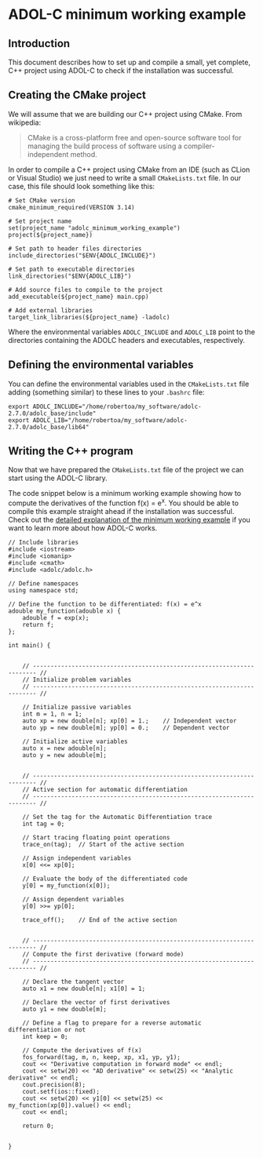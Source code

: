 # ADOL-C minimum working example


## Introduction

This document describes how to set up and compile a small, yet complete, C++ project using ADOL-C to check if the installation was successful.

## Creating the CMake project

We will assume that we are building our C++ project using CMake. From wikipedia:

> CMake is a cross-platform free and open-source software tool for managing the build process of software using a compiler-independent method.

In order to compile a C++ project using CMake from an IDE (such as CLion or Visual Studio) we just need to write a small `CMakeLists.txt` file. In our case, this file should look something like this:


	# Set CMake version
	cmake_minimum_required(VERSION 3.14)

	# Set project name
	set(project_name "adolc_minimum_working_example")
	project(${project_name})

	# Set path to header files directories
	include_directories("$ENV{ADOLC_INCLUDE}")

	# Set path to executable directories
	link_directories("$ENV{ADOLC_LIB}")

	# Add source files to compile to the project
	add_executable(${project_name} main.cpp)

	# Add external libraries
	target_link_libraries(${project_name} -ladolc)




Where the environmental variables `ADOLC_INCLUDE` and `ADOLC_LIB` point to the directories containing the ADOLC headers and executables, respectively.


## Defining the environmental variables
You can define the environmental variables used in the `CMakeLists.txt` file adding (something similar) to these lines to your `.bashrc` file:


	export ADOLC_INCLUDE="/home/robertoa/my_software/adolc-2.7.0/adolc_base/include"
	export ADOLC_LIB="/home/robertoa/my_software/adolc-2.7.0/adolc_base/lib64"


## Writing the C++ program

Now that we have prepared the `CMakeLists.txt` file of the project we can start using the ADOL-C library.

The code snippet below is a minimum working example showing how to compute the derivatives of the function f(x) =  e<sup>x</sup>.
You should be able to compile this example straight ahead if the installation was successful.
Check out the [detailed explanation of the minimum working example](./adolc_minimum_working_example_explanation.md) if you want to learn more about how ADOL-C works. 


	// Include libraries
	#include <iostream>
	#include <iomanip>
	#include <cmath>
	#include <adolc/adolc.h>

	// Define namespaces
	using namespace std;

	// Define the function to be differentiated: f(x) = e^x
	adouble my_function(adouble x) {
	    adouble f = exp(x);
	    return f;
	};

	int main() {


	    // ----------------------------------------------------------------------- //
	    // Initialize problem variables
	    // ----------------------------------------------------------------------- //

	    // Initialize passive variables
	    int m = 1, n = 1;
	    auto xp = new double[n]; xp[0] = 1.;    // Independent vector
	    auto yp = new double[m]; yp[0] = 0.;    // Dependent vector

	    // Initialize active variables
	    auto x = new adouble[n];
	    auto y = new adouble[m];


	    // ----------------------------------------------------------------------- //
	    // Active section for automatic differentiation
	    // ----------------------------------------------------------------------- //

	    // Set the tag for the Automatic Differentiation trace
	    int tag = 0;

	    // Start tracing floating point operations
	    trace_on(tag);  // Start of the active section

	    // Assign independent variables
	    x[0] <<= xp[0];

	    // Evaluate the body of the differentiated code
	    y[0] = my_function(x[0]);

	    // Assign dependent variables
	    y[0] >>= yp[0];

	    trace_off();    // End of the active section


	    // ----------------------------------------------------------------------- //
	    // Compute the first derivative (forward mode)
	    // ----------------------------------------------------------------------- //

	    // Declare the tangent vector
	    auto x1 = new double[n]; x1[0] = 1;

	    // Declare the vector of first derivatives
	    auto y1 = new double[m];

	    // Define a flag to prepare for a reverse automatic differentiation or not
	    int keep = 0;

	    // Compute the derivatives of f(x)
	    fos_forward(tag, m, n, keep, xp, x1, yp, y1);
	    cout << "Derivative computation in forward mode" << endl;
	    cout << setw(20) << "AD derivative" << setw(25) << "Analytic derivative" << endl;
	    cout.precision(8);
	    cout.setf(ios::fixed);
	    cout << setw(20) << y1[0] << setw(25) << my_function(xp[0]).value() << endl;
	    cout << endl;

	    return 0;


	}
